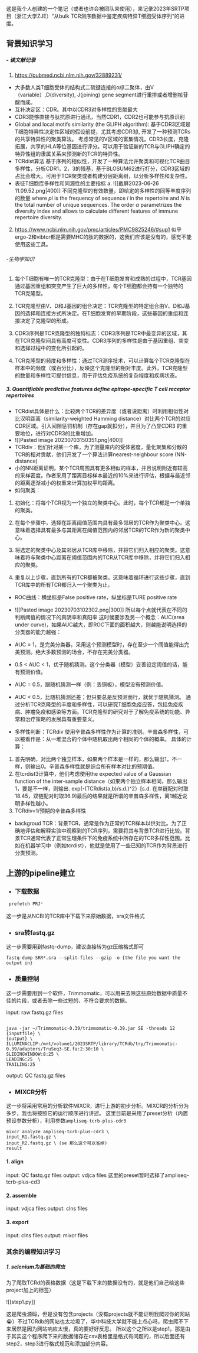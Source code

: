 这是我个人创建的一个笔记（或者也许会被团队来使用），来记录2023年SRTP项目（浙江大学ZJE）“从bulk TCR测序数据中鉴定疾病特异T细胞受体序列”的进度。

## 背景知识学习
##### - 读文献记录
1. https://pubmed.ncbi.nlm.nih.gov/32889231/
- 大多数人类T细胞受体的结构式二硫键连接的α/β二聚体，由V（variable）,D(diversity), J(joining) gene segment进行重排或者增删核苷酸而成。
- 互补决定区：CDR。其中以CDR3对多样性的贡献最大
- CDR3能够直接与肽抗原进行通讯，当然CDR1，CDR2也可能参与抗原识别
- Global and local motifs similarity (the GLIPH algorithm): 基于CDR3区域是T细胞特异性决定性区域的假设前提，尤其考虑CDR3β, 开发了一种预测TCRs的共享特异性的聚类算法。 考虑常见的V区域的富集情况，CDR3长度，克隆拓展，共享的HLA等位基因进行评分。可以用于验证新的TCR与GLIPH确定的特异性组的隶属关系来预测新的TCR的特异性。
- TCRdist算法
基于序列的相似性，开发了一种算法允许聚类和可视化TCR曲目多样性，分析CDR1，2，3的残基，基于BLOSUM62进行打分，CDR3区域的占比会增大。可用于TCR聚类或者构建分层距离树，以分析多样性和复杂性。
- 表征T细胞库多样性和同源性的主要指标
a. ![[截屏2023-06-26 11.09.52.png|400]]
不同克隆型的有效数量，即给定的多样性的同等丰度序列的数量
where _pi_ is the frequency of sequence _i_ in the repertoire and _N_ is the total number of unique sequences. The order _α_ parametrizes the diversity index and allows to calculate different features of immune repertoire diversity.

2. https://www.ncbi.nlm.nih.gov/pmc/articles/PMC9825246/#sup1
似乎ergo-2和vibtcr都是需要MHC的肽的数据的，这我们应该是没有的，感觉不能使用这些工具。

###### -生物学知识
1. 每个T细胞有唯一的TCR克隆型：由于在T细胞发育和成熟的过程中，TCR基因通过基因重组和突变产生了巨大的多样性，每个T细胞都会持有一个独特的TCR克隆型。

2. TCR克隆型由V、D和J基因的组合决定：TCR克隆型的特定组合由V、D和J基因的选择和连接方式所决定。在T细胞发育的早期阶段，这些基因的重组和连接决定了克隆型的形成。
    
3. CDR3序列是TCR克隆型的独特标志：CDR3序列是TCR中最变异的区域，其在TCR克隆型间具有高度可变性。CDR3序列的多样性是由于基因重组、突变和选择过程中的变化所引起的。
    
4. TCR克隆型的频度和多样性：通过TCR测序技术，可以计算每个TCR克隆型在样本中的频度（或百分比），反映这个克隆型的相对丰度。此外，TCR克隆型的数量和多样性可提供信息，用于评估免疫系统的复杂程度和疾病状态。
##### 3. Quantifiable predictive features define epitope-specific T cell receptor repertoires 
- TCRdist具体是什么：比较两个TCR的差异度（或者说距离）时利用相似性对比汉明距离（similarity-weighted Hamming distance）对比两个TCR的对应CDR区域。引入间隙惩罚机制（存在gap就扣分），并且为了凸显CDR3 的重要地位，进行对CDR3的比重增加。
- ![[Pasted image 20230703150351.png|400]]
- TCRdiv：他们针对某一个库，为了测量库内的受体密度，量化聚集和分散的TCR的相对贡献，他们开发了一个算法计算nearest-neighbour score (NN-distance) 
- 小的NN距离证明，某个TCR周围具有更多相似的样本，并且说明附近有较高的采样密度。作者采用了距离目标样本最近的10%来进行评估，根据与最近邻的距离逐渐减小的权重来计算加权平均距离。
- 如何聚类：
1. 初始化：将每个TCR视为一个独立的聚类中心。此时，每个TCR都是一个单独的聚类。
    
2. 在每个步骤中，选择在距离阈值范围内具有最多邻居的TCR作为聚类中心。这意味着选择具有最多与其距离在阈值范围内的邻居TCR的TCR作为新的聚类中心。
    
3. 将选定的聚类中心及其邻居从TCR库中移除，并将它们归入相应的聚类。这意味着将与聚类中心距离在阈值范围内的TCR从TCR库中移除，并将它们归入相应的聚类。
    
4. 重复以上步骤，直到所有的TCR都被聚类。这意味着循环进行这些步骤，直到TCR库中的所有TCR都归入一个聚类为止。


- ROC曲线：横坐标是False positive rate，纵坐标是TURE positive rate
- ![[Pasted image 20230703102302.png|300]]
所以每个点就代表在不同的判断阈值的情况下的真阴率和真阳率
这时候要涉及另一个概念：AUC(area under curve)，如果AUC越大，即ROC下面的面积越大，则越能说明选择的分类器的能力越强：
- AUC = 1，是完美分类器，采用这个预测模型时，存在至少一个阈值能得出完美预测。绝大多数预测的场合，不存在完美分类器。
- 0.5 < AUC < 1，优于随机猜测。这个分类器（模型）妥善设定阈值的话，能有预测价值。
- AUC = 0.5，跟随机猜测一样（例：丢铜板），模型没有预测价值。
- AUC < 0.5，比随机猜测还差；但只要总是反预测而行，就优于随机猜测。
通过分析TCR克隆型的丰度和多样性，可以研究T细胞免疫应答，包括免疫疾病、肿瘤免疫和感染等方面。TCR克隆型的研究对于了解免疫系统的功能、异常和治疗策略的发展具有重要意义。

- 多样性判断：TCRdiv
使用辛普森多样性作为计算的准则。辛普森多样性，可以被看作是：从一堆混合的个体中随机取出两个相同的个体的概率。
具体的计算：
1. 首先明确，对比两个独立样本，如果两个样本是一样的，那么输出1，不一样，则输出0。辛普森多样性就是综合所有样本对比的预期值。
2. 在tcrdist3计算中，他们考虑使用the expected value of a Gaussian function of the inter-sample distance（如果两个独立样本相同，那么输出1，要是不一样，则输出.                          exp(-(TCRdist(a,b)/s.d.)^2）[s.d. 在单链配对时取18.45，双链配对时取36.9]最后的结果就是所谓的辛普森多样性，离1越近说明多样性越小。
3. TCRdiv=1/预期的辛普森多样性

- backgroud TCR：背景TCR，通常是作为正常的TCR样本以供对比。为了正确地评估和解释实验中观察到的TCR序列，需要将其与背景TCR进行比较。背景TCR通常代表了正常生理条件下的免疫系统中所存在的TCR多样性范围。比如在机器学习中（例如tcrdist），他就是使用了一些已知的TCR作为背景进行分类预测。

## 上游的pipeline建立

 - ### 下载数据
```bash
 prefetch PRJ*
 ```
这一步是从NCBI的TCR库中下载下来原始数据，sra文件格式

- ### sra转fastq.gz

这一步需要用到fastq-dump，建议直接转为gz压缩格式即可
```shell
fastq-dump SRR*.sra --split-files --gzip -o {the file you want the output in}
```


- ### 质量控制
这一步需要用到一个软件，Trimmomatic，可以用来去除这些原始数据中质量不佳的片段，或者去除一些过短的、不符合要求的数据。

input: raw fastq.gz files

 ```shell

java -jar ~/Trimmomatic-0.39/trimmomatic-0.39.jar SE -threads 12 {inputfile} \
{output} \
ILLUMINACLIP:/mnt/volume1/2023SRTP/library/TCRdb/try/Trimmomatic-0.39/adapters/TruSeq3-SE.fa:2:30:10 \
SLIDINGWINDOW:8:25 \
LEADING:25  \
TRAILING:25

```
	
output: QC fastq.gz files

- ### MIXCR分析
这一步将采用常用的分析软件MIXCR，进行上游的初步分析。MIXCR的分析分为多步，我也将按照它的运行顺序进行讲述。
这里目前是采用了preset分析（内置预设参数分析），利用参数``ampliseq-tcrb-plus-cdr3``

```shell
mixcr analyze ampliseq-tcrb-plus-cdr3 \ 
input_R1.fastq.gz \ 
input_R2.fastq.gz \ (se 那么这个可以省掉)
result
```


#### 1. align
 input: QC fastq.gz files
 output: vdjca files
 这里的preset暂时选择了ampliseq-tcrb-plus-cd3
 
#### 2. assemble
input: vdjca files
output: clns files

#### 3. export
input: clns files
output: mixcr files



### 其余的编程知识学习 

#####  1. selenium为基础的爬虫
为了爬取TCRd的表格数据（这是下载下来的数据没有的，就是他们自己给这些project加上的标签）

![[step1.py]]

这是爬虫源码，但是没有包含projects（没有projects就不能证明我爬过你的网站😭）不过TCRdb的网站也太垃圾了，华中科技大学就不能上点心吗，爬虫爬不下来居然是因为网站响应太慢，真的要好好反思。
所以这个之所以是step1，那是由于其实这个程序爬下来的数据储存在csv表格里是格式有问题的，所以后面还有step2，step3进行格式规范和添加部分内容。

